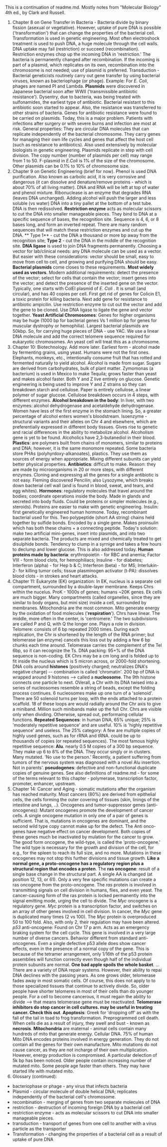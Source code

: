 This is a continuation of readme.md. Mostly notes from "Molecular Biology" 4th ed., by Clark and Russell.
1. Chapter 8 on Gene Transfer in Bacteria - Bacteria divide by binary fission (asexual or vegetative). However, uptake of pure DNA
is possible ('transformation') that can change the properties of the bacterial cell. Transformation is used in genetic engineering.
Most often electroshock treatment is used to push DNA, a huge molecule through the cell walls. DNA uptake may fail (restriction) or 
succeed (recombination). Restriction enzymes chop up the incoming DNA in 'restriction.' The bacteria is permanently changed after 
recombination. If the incoming is part of a plasmid, which replicates on its own, recombination into the chromosome is not needed; 
use of plasmid is preferred. Transduction - Bacterial geneticists routinely carry out gene transfer by using bacterial viruses, known as bacteriophage (or phage). Example: For *E. Coli*, phages are named PI and Lambda. **Plasmids** were discovered in Japanese bacterial soon after WWII ('transmissible antibiotic resistance'). Dysentry, due to bacteria, was being treated with sulfonamides, the earliest type of antibiotic. Bacterial resistant to this antibiotic soon started to appear. Also, the resistance was transferred to other strains of bacteria. Genes for antibiotic resistance were found to be carried on plasmids. Today, this is a major problem. Patients with infections after surgery or with severe burns and infection are most at risk. General properties: They are circular DNA molecules that can replicate independently of the bacterial chromosome. They carry genes for managing their own life cycles and genes that affect the host cell (such as resistance to antibiotics). Also used extensively by molecular biologists in genetic engineering. Plasmids replicate in step with cell division. The copy number (number of plasmids per cell) may range from 1 to 50. F-plasmid in *E.Coli* is 1% of the size of the chromosome. Other plasmids can be 0.1% to 10% of chromosome size. 
2. Chapter 9 on Genetic Engineering (brief for now). Phenol is used DNA purification. Also known as carbolic acid, it is very corrosive and dangerous (it can dissolve and denature/remove proteins - which is about 70% of all living matter). DNA and RNA will be left at top of water and phenol mixture. Ribonuclease is an enzyme that degrades RNA (leaves DNA unchanged). Adding alcohol will push the larger and less soluble (vs water) DNA into a tiny pallet at the bottom of a test tube. DNA is then redissolved. **Restriction enzyme** acts as molecular scissors to cut the DNA into smaller manageable pieces. They bind to DNA at a specific sequence of bases, the recognition site. Sequence is 4, 6, or 8 bases long, and form an inverted repeat. There are many random sequences that will match these restriction enzymes and cut up the DNA. ** Type 1** - cut the DNA a thousand or more bp away from the recognition site; **Type 2** - cut the DNA in the middle of the recognition site. **DNA ligase** is used to join DNA fragments permanently. Choosing a vector for lab/clinical needs: any DNA molecule can be used as a vector. But easier with these considerations: vector should be small, easy to move from cell to cell, and growing and purifying DNA should be easy. **Bacterial plasmids** come closes to these requirements. **Most widely used as vectors**. Modern additional requirements: detect the presence of the vector; select for cells that contain the vector; insert genes into the vector; and detect the presence of the inserted gene on the vector. Typically, one starts with ColEI plasmid of *E. Coli* . It is small (and circular), and has 40 copies per cell. First get rid of genes for Colicin E1, a toxic protein for killing bacteria. Next add gene for resistance to antibiotic ampicilin. Use restriction enzyme to cut out the vector and add the gene to be cloned. Use DNA ligase to ligate the gene and vector together. **Yeast Artificial Chromosomes**: Genes for higher organisms may be huge (1000 bp for bacterial genes Vs 1 million bp for genes for muscular dystrophy or hemophilia). Largest bacterial plasmids are 50kbp. So, for carrying huge pieces of DNA - use YAC. We use a linear DNA molecule and add the correct telomere sequence required for eukaryotic chromosomes. An yeast cell will treat this as a chromosome. 
3. Chapter 10: Biotechnology. Add more later. Earliest form - alcohol made by fermenting grains, using yeast. Humans were not the first ones. Elephants, monkeys, etc., intentionally consume fruit that has rotted and fermented naturally to yield alcohol. Alcohol is made from sugar. Sugars are  derived from carbohydrates, bulk of plant matter. Zymomonas (a bacterium) is used in Mexico to make Tequila; grows faster than yeast and makes alcohol faster. Both Y and Z live entirely on glucose. Genetic engineering is being used to improve Y and Z strains so they can breakdown starch and cellulose. Paper is entirely cellulose, a linear polymer of sugar glucose. Cellulose breakdown occurs in 4 steps, with different enzymes. **Alcohol breakdown in the body**: In liver, with two enzymes: alcohol dehydrogenase and acetaldehyde dehydrogenase. Women have less of the first enzyme in the stomach lining. So, a greater percentage of alcohol enters women's bloodstream. Isoenzyme - structural variants and their alleles on Chr 4 and elsewhere, which are preferentially expressed in different body tissues. Gives rise to genetic and racial differences in the ability to metabolize alcohol. Alcoholism gene is yet to be found. Alcoholics have 2,3-butanediol in their blood. **Plastics**: are polymers built from chains of monomers, similar to proteins and DNA; however, it is the same monomore repeated. Some bacteria store PHAs (polyhyrdoxy-alkanoates), plastics. They use them as sources of energy when appropriate. Mixing different subunits can yield better physical properties. **Antibiotics**: difficult to make. Reason: they are made by microorganisms in 20 or more steps, with different enzymes. Cloning and expressing all the genes for a single antibiotic is not easy. Fleming discovered Pencilin; also Lysozyme, which breaks down bacterial cell wall (and is found in blood, sweat, and tears, and egg whites). **Hormones**: regulatory molecules that travel around the bodies; coordinate operations inside the body. Made in glands and secreted into body fluids. Could be proteins or simpler molecules (e.g., steroids). Proteins are easier to make with genetic engineering. Insulin: first genetically engineered human hormone. Today, recombinant bacterial used for this. Two polypeptide (short AA string) chains held together by sulfide bonds. Encoded by a single gene. Makes proinsulin which has both these chains + a connecting peptide. Today's solution: make two artificial mini-genes, insert into plasmids, and into two separate bacteria. The products are mixed and chemically treated to get disulphide bonds. Tendency to clump in a syrnige and takes a few hours to declump and lower glucose. This is also addressed today. **Human proteins made by bacteria**: erythropoietin - for RBC and anemia; Factor VIII - form blood clots, for hemophiliacs; Insuline - for diabetes; Interferon (alpha) - for Hep b & C; Interferon (beta) - for MS; Interlukin-2- for killing tumor cells; tissue plasminogen activator (t-PA): dissolves blood clots - in strokes and heart attacks. 
4. Chapter 11: Eukaryote (EK) organization: In EK, nucleus is a separate cell compartment, surrounded by a double-layer membrane. Keeps Chrs within the nucelus. ProK - 1000s of genes; humans ~20K genes. Ek cells are much bigger. Many compartments (called organelles, since they are similar to body organs, but mini size) inside a cell, surrounded by membranes. Mitochondria are the most common. Mito generate energy by the oxidation of food molecules ('**respiration**'). Chrs have linear. The middle, more often in the center, is 'centromere.' The two subdivisions are called P and Q, with Q the longer one. Plays a role in division. Telomere: consists of 6 bp repeated 2000 times. During each replication, the Chr is shortened by the length of the RNA primer; but telomerase (an enzyme) cancels this loss out by adding a few 6 bp chunks each time around. Telomerase carries the complement of the Tel 6bp, so it can recognize the Ts. DNA packing: 95+% of the DNA sequence is non-coding. EK Chrs may be a cm long and is folded up to fit inside the nucleus which is 5 micron across, or 2000-fold shortening. DNA coils around **histones** (positively charged; neutralizes DNA's negative charge) -- combination is called 'chromatin'. 200 bp of DNA is wrapped around 9 histones --> called a **nucleosome**. The 9th histone connects one particle to next. OVerall, a Chr with its DNA twised into a series of nucleosomes resemble a string of beads, except the folding process continues. 6 nucleosomes make up one turn of a 'solenoid'. There are 50 solenoid turns per loop, with the ends attached to a protein scaffold. 18 of these loops are would radially around the Chr axis to give a miniband. Million such minibands make up the full Chr. Chrs are visible only when dividing. Otherwise, spread out, performaing cellular functions. **Repeated Sequences**: in human DNA, 65% unique; 25% is 'moderately repetitive sequence' and are useful. 10% is 'highly repetitive sequence' and useless. The 25% category: A few are multiple copies of highly used genes, such as for rRNA and tRNA. could be up to thousands of copies (or repeated sequences). The most famous highly repetitive sequence: **Alu**. nearly 0.5 M copies of a 300 bp sequence. They make up 6 to 8% of the DNA. They occur singly or in clusters. Many mutated. 'No use to the person.' Recently, a patient suffering from tumors of the nervous system was diagnosed with a novel Alu insertion. Not in parents'. **pseudogenes**: defective and non-functional duplicate copies of genuine genes. See also definitions of readme.md - for some of the terms relevant to this chapter - polymerase, transcription factor, promoter, enhancer, upstream. 
5. Chapter 14: Cancer and Aging - somatic mutations after the organism has reached maturity. Most cancers (80%) are derived from epithelial cells, the cells forming the outer covering of tissues (skin, linings of the intestine and lungs, ..). Oncogenes and tumor-suppressor genes (anti-oncogenes): Mutant oncogenes promote the development of cancer cells. A single oncogene mutation in only one of a pair of genes is sufficient. That is, mutations in oncogenes are dominant, and the second wild type copy cannot make up for the defect. The Anti onco-genes have negative effect on cancer development. Both copies of these genes much be inactivated by mulation for the cancer to grow. The good form oncogene, the wild-type, is called the 'proto-oncogene.' The wild type is necessary for the growth and division of the cell, for e.g., for the spleen to reach its full size, and no more. Mutations in these oncogenes may not stop this further divisions and tissue growth. **Like a normal gene, a proto-oncogene has a regulatory region plus a structural region that encodes a proten**. The **ras oncogene**: result of a single base change in the structural part. A single AA is changed (at position 12, 13, or 61). Only a very few specific mutations can create a ras oncogene from the proto-oncogene. The *ras* protein is involved in transmitting signals on cell division in humans, flies, and even yeast. The cancer-causing form of the ras protein is locked permanently into the signal emitting mode, urging the cell to divide. The *Myc* oncogene is a regulatory gene. *Myc* protein is a transcription factor, and switches on an array of other genes involved in cell division. In cancer, the *Myc* gene is duplicated many times (2 vs 100). The *Myc* protein is overproduced 50 to 100 fold. Also, with only 2, their regulation may have been altered. *p53* anti-oncogene: Found on Chr 17 p arm. Acts as an emergency braking system for the cell cycle.  This gene is involved in a very large number of diverse cancers. Behavior different from standard anti-oncogenes. Even a single defective p53 allele does show cancer effects, even in the presence of a normal copy of the gene. This is because of the tetramer arrangement, only 1/16th of the p53 protein assemblies will function correctly even though half of the individual protein subunits are normal. **One bad apple spoils the whole basket**.  ... There are a variety of DNA repair systems. However, their ability to repai DNA declines with the passing years. As one grows older, telomerase fades away in most somatic cells. Of course, this does not apply to to those specialized tissues that continue to actively divide. So, older people have shorter telomeres in most of their cells than do younger people. For a cell to become cancerous, it must regain the ability to divide --> that means telomerase gene must be reactivated. **Telomerase inhibitors do stop cancer in cell cultures. may be useful in treating cancer. Check this out**. **Apoptosis**: Greek for 'dropping off' as with the fall of the tail in toad to frog transformation. Preprogrammed cell death. When cells die as a result of injury, they swell and bust - known as **necrosis**. **Mitochondria** are maternal - animal cells contain many hundreds of mito that generate energy. Cellular DNA. 75% of human Mito DNA encodes proteins involved in energy generation. They do not contain all the genes for their own manufacture. Mito mutations do not cause cancer, as they are not incharge of their own multiplication. However, energy production is compromised. A particular delection of 5k bp has been noticed. Older people contain increasing number of mutated mito. Some people age faster than others. They may have started life with mutated mito. 
12.  Glossary (continued): 
* bacteriophase or phage - any virus that infects bacteria
* Plasmid - circular molecule of double helical DNA; replicates independently of the bacterial cell's chromosome. 
* recombination - merging of genes from two separate molecules of DNA
* restriction - destruction of incoming foreign DNA by a bacterial cell
* restriction enzyme - acts as molecular scissors to cut DNA into smaller manageable pieces. 
* transduction - transport of genes from one cell to another with a virus particle as the transporter
* Transformation - changing the properties of a bacterial cell as a result of uptake of pure DNA
